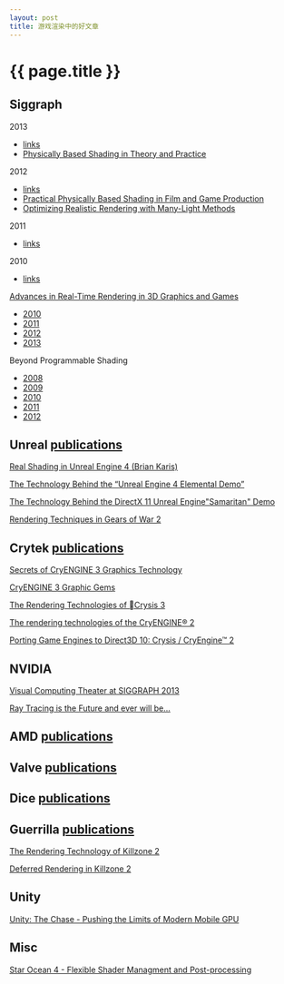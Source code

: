 ```yaml
---
layout: post
title: 游戏渲染中的好文章
---
```


{{ page.title }}
================

## Siggraph

2013

* [links](http://blog.selfshadow.com/2013/07/24/siggraph-2013-links/)
* [Physically Based Shading in Theory and Practice](http://blog.selfshadow.com/publications/s2013-shading-course/)

2012

* [links](http://blog.selfshadow.com/2012/08/11/siggraph-2012-links/)
* [Practical Physically Based Shading in Film and Game Production](http://blog.selfshadow.com/publications/s2012-shading-course/)
* [Optimizing Realistic Rendering with Many-Light Methods](http://cgg.mff.cuni.cz/~jaroslav/papers/mlcourse2012/index.htm)

2011

* [links](http://blog.selfshadow.com/2011/08/13/hpg-siggraph-2011/)

2010

* [links](http://www.realtimerendering.com/sig2010.html)

[Advances in Real-Time Rendering in 3D Graphics and Games](http://advances.realtimerendering.com/)  

* [2010](http://advances.realtimerendering.com/s2010/index.html)
* [2011](http://advances.realtimerendering.com/s2011/index.html)
* [2012](http://advances.realtimerendering.com/s2012/index.html)
* [2013](http://advances.realtimerendering.com/s2013/index.html)

Beyond Programmable Shading

* [2008](http://s08.idav.ucdavis.edu/)
* [2009](http://s09.idav.ucdavis.edu/)
* [2010](http://bps10.idav.ucdavis.edu/)
* [2011](http://bps11.idav.ucdavis.edu/)
* [2012](http://bps12.idav.ucdavis.edu/)

## Unreal [publications](http://www.unrealengine.com/en/resources/category/presentations/)

[Real Shading in Unreal Engine 4 (Brian Karis)](http://blog.selfshadow.com/publications/s2013-shading-course/karis/s2013_pbs_epic_slides.pdf)

[The Technology Behind the “Unreal Engine 4 Elemental Demo”](http://www.unrealengine.com/files/misc/The_Technology_Behind_the_Elemental_Demo_16x9_%282%29.pdf)

[The Technology Behind the DirectX 11 Unreal Engine"Samaritan" Demo](http://www.slideshare.net/drandom/the-technology-behind-the-directx-11-unreal-enginesamaritan-demo)

[Rendering Techniques in Gears of War 2](http://www.unrealengine.com/files/downloads/GDC09_Smedberg_RenderingTechniques.pdf)

## Crytek [publications](http://www.crytek.com/cryengine/presentations/)

[Secrets of CryENGINE 3 Graphics Technology](http://www.slideshare.net/TiagoAlexSousa/secrets-of-cryengine-3-graphics-technology)

[CryENGINE 3 Graphic Gems](http://www.crytek.com/download/Sousa_Graphics_Gems_CryENGINE3.pdf)

[The Rendering Technologies of Crysis 3](http://www.crytek.com/download/Sousa_Tiago_Rendering_Technologies_of_Crysis3.pptx)

[The rendering technologies of the CryENGINE® 2](http://www.crytek.com/download/TheRenderingTechnologiesOfTheCryENGINE2.ppt)

[Porting Game Engines to Direct3D 10: Crysis / CryEngine™ 2](http://www.crytek.com/download/SIGGRAPH2007_CrysisDX10.ppt)

## NVIDIA

[Visual Computing Theater at SIGGRAPH 2013](http://www.nvidia.com/object/siggraph2013-theater.html)  

[Ray Tracing is the Future and ever will be...](https://sites.google.com/site/raytracingcourse/)

## AMD [publications](http://developer.amd.com/resources/documentation-articles/conference-presentations/)

## Valve [publications](http://www.valvesoftware.com/company/publications.html)

## Dice [publications](http://dice.se/publications/)

## Guerrilla [publications](http://www.guerrilla-games.com/publications/)

[The Rendering Technology of Killzone 2](http://www.slideshare.net/guerrillagames/the-rendering-technology-of-killzone-2)

[Deferred Rendering in Killzone 2](http://www.slideshare.net/guerrillagames/deferred-rendering-in-killzone-2-9691589)

## Unity

[Unity: The Chase - Pushing the Limits of Modern Mobile GPU](http://www.realtimerendering.com/downloads/SIGGRAPH_TheChase.pdf)

## Misc

[Star Ocean 4 - Flexible Shader Managment and Post-processing](http://www.slideshare.net/DAMSIGNUP/so4-flexible-shadermanagmentandpostprocessing)
